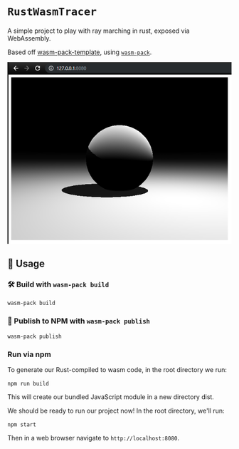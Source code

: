 #  `RustWasmTracer`

A simple project to play with ray marching in rust, exposed via WebAssembly.

Based off [wasm-pack-template](https://github.com/rustwasm/wasm-pack-template), using [`wasm-pack`](https://github.com/rustwasm/wasm-pack).

![Demo image](assets/RustWasmTracer.png)

## 🚴 Usage

### 🛠️ Build with `wasm-pack build`

```
wasm-pack build
```

### 🎁 Publish to NPM with `wasm-pack publish`

```
wasm-pack publish
```

### Run via npm

To generate our Rust-compiled to wasm code, in the root directory we run:

```
npm run build
```
This will create our bundled JavaScript module in a new directory dist.

We should be ready to run our project now! In the root directory, we'll run:

```
npm start
```

Then in a web browser navigate to `http://localhost:8080`.